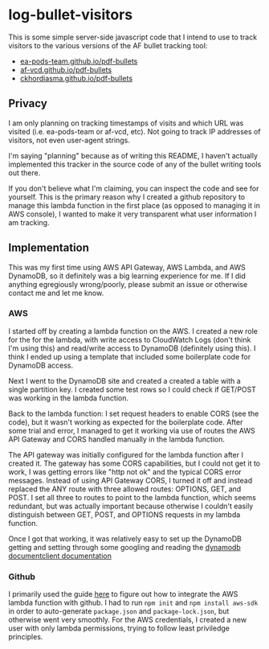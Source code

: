 # log-bullet-visitors

This is some simple server-side javascript code that I intend to use to track visitors to the various versions of the AF bullet tracking tool: 
- [ea-pods-team.github.io/pdf-bullets](https://ea-pods-team.github.io/pdf-bullets)
- [af-vcd.github.io/pdf-bullets](https://af-vcd.github.io/pdf-bullets)
- [ckhordiasma.github.io/pdf-bullets](https://ckhordiasma.github.io/pdf-bullets)

## Privacy
 
I am only planning on tracking timestamps of visits and which URL was visited (i.e. ea-pods-team or af-vcd, etc). Not going to track IP addresses of visitors, not even user-agent strings. 

I'm 
 saying "planning" because as of writing this README, I haven't actually implemented this tracker in the source code of any of the bullet writing tools out there. 
 
 If you don't believe what I'm claiming, you can inspect the code and see for yourself. This is the primary reason why I created a github repository to manage this
 lambda function in the first place (as opposed to managing it in AWS console), I wanted to make it very
 transparent what user information I am tracking. 

## Implementation

This was my first time using AWS API Gateway, AWS Lambda, and AWS DynamoDB, so it definitely was a big learning experience for me. If I did anything egregiously wrong/poorly, 
please submit an issue or otherwise contact me and let me know.

### AWS

I started off by creating a lambda function on the AWS. I created a new role for the for the lambda, with write access to CloudWatch Logs (don't think I'm using this) 
and read/write access to DynamoDB (definitely using this). I think I ended up using a template that included some boilerplate code for DynamoDB access.

Next I went to the DynamoDB site and created a created a table with a single partition key. I created some test rows so I could check if GET/POST was working in the lambda function.

Back to the lambda function: I set request headers to enable CORS (see the code), but it wasn't working as expected for the boilerplate code. After some trial and error, I managed 
to get it working via use of routes the AWS API Gateway and CORS handled manually in the lambda function.

The API gateway was initially configured for the lambda function after I created it. The gateway has some CORS capabilities, but 
I could not get it to work, I was getting errors like "http not ok" and the typical CORS error messages. Instead of using API Gateway CORS, I turned it off and 
instead replaced the ANY route with three allowed routes: OPTIONS, GET, and POST. I set all three to routes to point to the lambda function, which seems redundant, but was 
actually important because otherwise I couldn't easily distinguish between GET, POST, and OPTIONS requests in my lambda function. 

Once I got that working, it was relatively easy to set up the DynamoDB getting and setting through some googling and reading the [dynamodb documentclient documentation](https://docs.aws.amazon.com/AWSJavaScriptSDK/latest/AWS/DynamoDB/DocumentClient.html)

### Github

I primarily used the guide [here](https://blog.jakoblind.no/aws-lambda-github-actions/) to figure out how to integrate the AWS lambda function with github. I had to run `npm init` and `npm install aws-sdk` in order to auto-generate `package.json` and 
`package-lock.json`, but otherwise went very smoothly. For the AWS credentials, I created a new user with only lambda permissions, trying to follow least priviledge principles.
